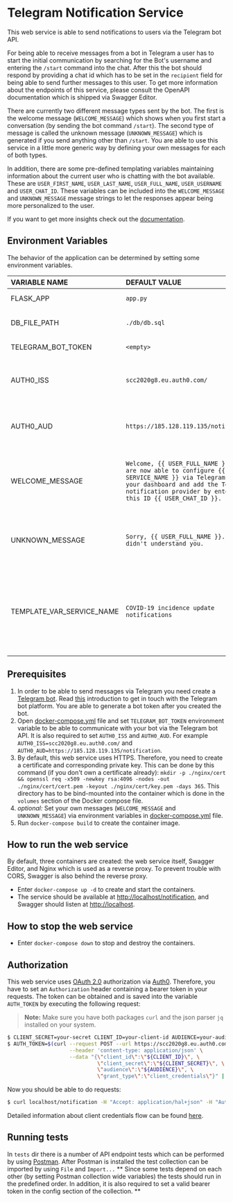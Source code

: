 # Telegram Notification Service

This web service is able to send notifications to users via the Telegram bot API.

For being able to receive messages from a bot in Telegram a user has to start the initial communication by searching for the Bot's username and entering the `/start` command into the chat.
After this the bot should respond by providing a chat id which has to be set in the `recipient` field for being able to send further messages to this user.
To get more information about the endpoints of this service, please consult the OpenAPI documentation which is shipped via Swagger Editor.

There are currently two different message types sent by the bot. The first is the welcome message (`WELCOME_MESSAGE`) which shows when you
first start a conversation (by sending the bot command `/start`). The second type of message is called the unknown
message (`UNKNOWN_MESSAGE`) which is generated if you send anything other than `/start`. You are able to use this service in a little
more generic way by defining your own messages for each of both types.

In addition, there are some pre-defined templating variables maintaining information about the current user who is
chatting with the bot available. These are `USER_FIRST_NAME`, `USER_LAST_NAME`, `USER_FULL_NAME`, `USER_USERNAME` and
`USER_CHAT_ID`.
These variables can be included into the `WELCOME_MESSAGE` and `UNKNOWN_MESSAGE` message strings to let the responses appear being more personalized to the user.

If you want to get more insights check out the [documentation](docs/documentation.md).

## Environment Variables

The behavior of the application can be determined by setting some environment variables.

| VARIABLE NAME       | DEFAULT VALUE     | DESCRIPTION     |
| :------------- | :---------- | :----------- |
|  FLASK_APP | `app.py`  | Location of the Flask application    |
|  DB_FILE_PATH | `./db/db.sql`  | Location of the SQLite database file    |
|  TELEGRAM_BOT_TOKEN | `<empty>`  | Telegram Bot token   |
|  AUTH0_ISS | `scc2020g8.eu.auth0.com/`  | Token issuer. Required for Auth0 token based client credentials flow. |
|  AUTH0_AUD | `https://185.128.119.135/notification`  | Audience for the token. Required for Auth0 token based client credentials flow. |
|  WELCOME_MESSAGE | `Welcome, {{ USER_FULL_NAME }}! You are now able to configure {{ SERVICE_NAME }} via Telegram. Go to your dashboard and add the Telegram notification provider by entering this ID {{ USER_CHAT_ID }}.`  | Message the bot responds with after the user has started the conversation (bot command `/start`). |
|  UNKNOWN_MESSAGE | `Sorry, {{ USER_FULL_NAME }}. I didn't understand you.`  | Message the bot responds with after the user sent a message different from `/start`. |
|  TEMPLATE_VAR_SERVICE_NAME | `COVID-19 incidence update notifications` | Template variable which can be used in both message types `WELCOME_MESSAGE` and `UNKNOWN_MESSAGE`. Purpose of the application. |

## Prerequisites

1) In order to be able to send messages via Telegram you need create a
[Telegram bot](https://telegram.org/blog/bot-revolution).
Read [this](https://core.telegram.org/bots) introduction to get in touch with the Telegram bot platform.
You are able to generate a bot token after you created the bot.
2) Open [docker-compose.yml](docker-compose.yml) file and set `TELEGRAM_BOT_TOKEN` environment variable to be able to
   communicate with your bot via the Telegram bot API. It is also required to set `AUTH0_ISS` and `AUTH0_AUD`.
   For example `AUTH0_ISS=scc2020g8.eu.auth0.com/` and `AUTH0_AUD=https://185.128.119.135/notification`.
3) By default, this web service uses HTTPS. Therefore, you need to create a certificate and corresponding private key.
   This can be done by this command (if you don't own a certificate already):
   `mkdir -p ./nginx/cert && openssl req -x509 -newkey rsa:4096 -nodes -out ./nginx/cert/cert.pem -keyout ./nginx/cert/key.pem -days 365`.
   This directory has to be bind-mounted into the container which is done in the `volumes` section of the Docker compose
   file.
4) *optional:* Set your own messages (`WELCOME_MESSAGE` and `UNKNOWN_MESSAGE`) via environment variables in
   [docker-compose.yml](docker-compose.yml) file.
5) Run `docker-compose build` to create the container image.

## How to run the web service

By default, three containers are created: the web service itself, Swagger Editor, and Nginx which is used as a reverse
proxy. To prevent trouble with CORS, Swagger is also behind the reverse proxy.

 * Enter `docker-compose up -d` to create and start the containers.
 * The service should be available at [http://localhost/notification](http://localhost/notification), and Swagger should listen at [http://localhost](http://localhost).

## How to stop the web service

 * Enter `docker-compose down` to stop and destroy the containers.

## Authorization

This web service uses [OAuth 2.0](https://tools.ietf.org/html/rfc6749) authorization via [Auth0](https://auth0.com).
Therefore, you have to set an `Authorization` header containing a bearer token in your requests. 
The token can be obtained and is saved into the variable `AUTH_TOKEN` by executing the following request:

> **Note:**
> Make sure you have both packages `curl` and the json parser `jq` installed on your system.

```bash
$ CLIENT_SECRET=your-secret CLIENT_ID=your-client-id AUDIENCE=your-audience
$ AUTH_TOKEN=$(curl --request POST --url https://scc2020g8.eu.auth0.com/oauth/token \
                    --header 'content-type: application/json' \
                    --data "{\"client_id\":\"${CLIENT_ID}\", \
                             \"client_secret\":\"${CLIENT_SECRET}\", \
                             \"audience\":\"${AUDIENCE}\", \
                             \"grant_type\":\"client_credentials\"}" | jq -r .access_token)
```

Now you should be able to do requests:

```bash
$ curl localhost/notification -H "Accept: application/hal+json" -H "Authorization: Bearer ${AUTH_TOKEN}"
```

Detailed information about client credentials flow can be found
[here](https://auth0.com/docs/flows/call-your-api-using-the-client-credentials-flow).

## Running tests

In `tests` dir there is a number of API endpoint tests which can be performed by using
[Postman](https://www.postman.com/). After Postman is installed the test collection can be imported by using `File` and
`Import...` ** Since some tests depend on each other (by setting Postman collection wide variables) the tests should
run in the predefined order. In addition, it is also required to set a valid bearer token in the config section of the
collection. **